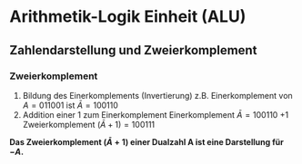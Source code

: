 # Arithmetik-Logik Einheit (ALU)

## Zahlendarstellung und Zweierkomplement
### Zweierkomplement
1. Bildung des Einerkomplements (Invertierung) z.B. Einerkomplement von $A = 011001$ ist $\bar{A} = 100110$
2. Addition einer 1 zum Einerkomplement
	Einerkomplement $\bar{A} = 100110$
												  $+1$
	Zweierkomplement $(\bar{A} + 1) = 100111$

**Das Zweierkomplement ($\bar{A} + 1$) einer Dualzahl A ist eine Darstellung für $-A$.**

